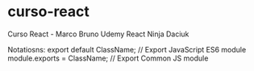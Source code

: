 # curso-react
Curso React - Marco Bruno
Udemy React Ninja Daciuk

Notatiosns: 
export default ClassName; // Export JavaScript ES6 module
module.exports = ClassName; // Export Common JS module
